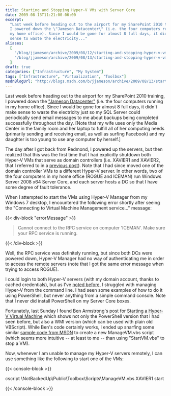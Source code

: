 ```yaml
---
title: Starting and Stopping Hyper-V VMs with Server Core
date: 2009-08-13T11:21:00-06:00
excerpt:
  "Last week before heading out to the airport for my SharePoint 2010 training,
  I powered down the \"Jameson Datacenter\" (i.e. the four computers running in
  my home office). Since I would be gone for almost 8 full days, it didn't make
  sense to waste the electricity..."
aliases:
  [
    "/blog/jjameson/archive/2009/08/12/starting-and-stopping-hyper-v-vms-with-server-core.aspx",
    "/blog/jjameson/archive/2009/08/13/starting-and-stopping-hyper-v-vms-with-server-core.aspx",
  ]
draft: true
categories: ["Infrastructure", "My System"]
tags: ["Infrastructure", "Virtualization", "Toolbox"]
msdnBlogUrl: "http://blogs.msdn.com/b/jjameson/archive/2009/08/13/starting-and-stopping-hyper-v-vms-with-server-core.aspx"
---
```


Last week before heading out to the airport for my SharePoint 2010 training, I
powered down the
["Jameson Datacenter"](/blog/jjameson/2009/09/14/the-jameson-datacenter) (i.e.
the four computers running in my home office). Since I would be gone for almost
8 full days, it didn't make sense to waste the electricity just so my SQL Server
could periodically send email messages to me about backups being completed
successfully throughout the day. [Note that my wife uses only the Media Center
in the family room and her laptop to fulfill all of her computing needs
(primarily sending and receiving email, as well as surfing Facebook) and my
daughter is too young to use any computer by herself.]

The day after I got back from Redmond, I powered up the servers, but then
realized that this was the first time that I had explicitly shutdown both
Hyper-V VMs that serve as domain controllers (i.e. XAVIER1 and XAVIER2, that I
referred to in a
[previous post](/blog/jjameson/2008/11/05/server-core-installation-accessing-windows-in-notification-period)).
Note that I had since moved one of the domain controller VMs to a different
Hyper-V server. In other words, two of the four computers in my home office
(ROGUE and ICEMAN) run Windows Server 2008 x64 Server Core, and each server
hosts a DC so that I have some degree of fault tolerance.

When I attempted to start the VMs using Hyper-V Manager from my Windows 7
desktop, I encountered the following error shortly after seeing the "Connecting
to Virtual Machine Management service..." message:

{{< div-block "errorMessage" >}}

> Cannot connect to the RPC service on computer 'ICEMAN'. Make sure your RPC
> service is running.

{{< /div-block >}}

Well, the RPC service was definitely running, but since both DCs were powered
down, Hyper-V Manager had no way of authenticating me in order to access the
remote servers (note that I got the same error message when trying to access
ROGUE).

I could login to both Hyper-V servers (with my domain account, thanks to cached
credentials), but as I've
[noted before](/blog/jjameson/2008/08/28/some-gotchas-with-remote-administration-of-hyper-v),
I struggled with managing Hyper-V from the command line. I had seen some
examples of how to do it using PowerShell, but never anything from a simple
command console. Note that I never did install PowerShell on my Server Core
boxes.

Fortunately, last Sunday I found Ben Armstrong's post for
[Starting a Hyper-V Virtual Machine](http://blogs.msdn.com/virtual_pc_guy/archive/2008/01/29/starting-a-hyper-v-virtual-machine.aspx)
which shows not only the PowerShell version that I had seen before, but also a
WMI version (which can be used with plain old VBScript). While Ben's code
certainly works, I ended up snarfing some similar
[sample code from MSDN](http://msdn.microsoft.com/en-us/library/cc723874%28VS.85%29.aspx)
to create a new ManageVM.vbs script (which seems more intuitive -- at least to
me -- than using "StartVM.vbs" to stop a VM).

Now, whenever I am unable to manage my Hyper-V servers remotely, I can use
something like the following to start one of the VMs:

{{< console-block >}}

cscript \NotBackedUp\Public\Toolbox\Scripts\ManageVM.vbs XAVIER1 start

{{< /console-block >}}
